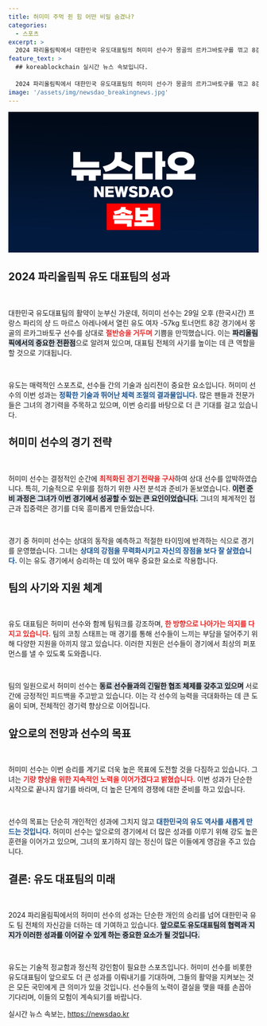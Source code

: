 ```yaml
---
title: 허미미 주먹 쥔 힘 어떤 비밀 숨겼나?
categories:
  - 스포츠
excerpt: >
  2024 파리올림픽에서 대한민국 유도대표팀의 허미미 선수가 몽골의 르카그바토구를 꺾고 8강에 진출! 그녀의 짜릿한 절반승의 순간을 놓치지 마세요!
feature_text: >
  ## koreablockchain 실시간 뉴스 속보입니다.

  2024 파리올림픽에서 대한민국 유도대표팀의 허미미 선수가 몽골의 르카그바토구를 꺾고 8강에 진출! 그녀의 짜릿한 절반승의 순간을 놓치지 마세요!
image: '/assets/img/newsdao_breakingnews.jpg'
---
```


<p><img src="/assets/img/newsdao_breakingnews.jpg" alt="koreablockchain 속보" /></p>

<h2 data-ke-size="size26">2024 파리올림픽 유도 대표팀의 성과</h2>

<p data-ke-size="size16">&nbsp;</p>

<p>대한민국 유도대표팀의 활약이 눈부신 가운데, 허미미 선수는 29일 오후 (한국시간) 프랑스 파리의 샹 드 마르스 아레나에서 열린 유도 여자 -57kg 토너먼트 8강 경기에서 몽골의 르카그바토구 선수를 상대로 <b><span style="color: #ee2323;">절반승을 거두며</span></b> 기쁨을 만끽했습니다. 이는 <b><span style="background-color: #21538527;">파리올림픽에서의 중요한 전환점</span></b>으로 알려져 있으며, 대표팀 전체의 사기를 높이는 데 큰 역할을 할 것으로 기대됩니다.</p></p>

<p data-ke-size="size16">&nbsp;</p>

<p>유도는 매력적인 스포츠로, 선수들 간의 기술과 심리전이 중요한 요소입니다. 허미미 선수의 이번 성과는 <b><span style="color: #1a5490;">정확한 기술과 뛰어난 체력 조절의 결과물입니다.</span></b> 많은 팬들과 전문가들은 그녀의 경기력을 주목하고 있으며, 이번 승리를 바탕으로 더 큰 기대를 걸고 있습니다.</p>

<h2 data-ke-size="size26">허미미 선수의 경기 전략</h2>

<p data-ke-size="size16">&nbsp;</p>

<p>허미미 선수는 결정적인 순간에 <b><span style="color: #ee2323;">최적화된 경기 전략을 구사</span></b>하여 상대 선수를 압박하였습니다. 특히, 기술적으로 우위를 점하기 위한 사전 분석과 준비가 돋보였습니다. <b><span style="background-color: #21538527;">이런 준비 과정은 그녀가 이번 경기에서 성공할 수 있는 큰 요인이었습니다.</span></b> 그녀의 체계적인 접근과 집중력은 경기를 더욱 흥미롭게 만들었습니다.</p>

<p data-ke-size="size16">&nbsp;</p>

<p>경기 중 허미미 선수는 상대의 동작을 예측하고 적절한 타이밍에 반격하는 식으로 경기를 운영했습니다. 그녀는 <b><span style="color: #1a5490;">상대의 강점을 무력화시키고 자신의 장점을 보다 잘 살렸습니다.</span></b> 이는 유도 경기에서 승리하는 데 있어 매우 중요한 요소로 작용합니다.</p>

<h2 data-ke-size="size26">팀의 사기와 지원 체계</h2>

<p data-ke-size="size16">&nbsp;</p>

<p>유도 대표팀은 허미미 선수와 함께 팀워크를 강조하며, <b><span style="color: #ee2323;">한 방향으로 나아가는 의지를 다지고 있습니다.</span></b> 팀의 코칭 스태프는 매 경기를 통해 선수들이 느끼는 부담을 덜어주기 위해 다양한 지원을 아끼지 않고 있습니다. 이러한 지원은 선수들이 경기에서 최상의 퍼포먼스를 낼 수 있도록 도와줍니다.</p>

<p data-ke-size="size16">&nbsp;</p>

<p>팀의 일원으로서 허미미 선수는 <b><span style="background-color: #21538527;">동료 선수들과의 긴밀한 협조 체제를 갖추고 있으며</span></b> 서로 간에 긍정적인 피드백을 주고받고 있습니다. 이는 각 선수의 능력을 극대화하는 데 큰 도움이 되며, 전체적인 경기력 향상으로 이어집니다.</p>

<h2 data-ke-size="size26">앞으로의 전망과 선수의 목표</h2>

<p data-ke-size="size16">&nbsp;</p>

<p>허미미 선수는 이번 승리를 계기로 더욱 높은 목표에 도전할 것을 다짐하고 있습니다. 그녀는 <b><span style="color: #ee2323;">기량 향상을 위한 지속적인 노력을 이어가겠다고 밝혔습니다.</span></b> 이번 성과가 단순한 시작으로 끝나지 않기를 바라며, 더 높은 단계의 경쟁에 대한 준비를 하고 있습니다.</p>

<p data-ke-size="size16">&nbsp;</p>

<p>선수의 목표는 단순히 개인적인 성과에 그치지 않고 <b><span style="color: #1a5490;">대한민국의 유도 역사를 새롭게 만드는 것입니다.</span></b> 허미미 선수는 앞으로의 경기에서 더 많은 성과를 이루기 위해 강도 높은 훈련을 이어가고 있으며, 그녀의 포기하지 않는 정신이 많은 이들에게 영감을 주고 있습니다.</p>

<h2 data-ke-size="size26">결론: 유도 대표팀의 미래</h2>

<p data-ke-size="size16">&nbsp;</p>

<p>2024 파리올림픽에서의 허미미 선수의 성과는 단순한 개인의 승리를 넘어 대한민국 유도 팀 전체의 자신감을 더하는 데 기여하고 있습니다. <b><span style="background-color: #21538527;">앞으로도 유도대표팀의 협력과 지지가 이러한 성과를 이어갈 수 있게 하는 중요한 요소가 될 것입니다.</span></b></p>

<p data-ke-size="size16">&nbsp;</p>

<p>유도는 기술적 정교함과 정신적 강인함이 필요한 스포츠입니다. 허미미 선수를 비롯한 유도대표팀이 앞으로도 더 큰 성과를 이뤄내기를 기대하며, 그들의 활약을 지켜보는 것은 모든 국민에게 큰 의미가 있을 것입니다. 선수들의 노력이 결실을 맺을 때를 손꼽아 기다리며, 이들의 모험이 계속되기를 바랍니다.</p>
실시간 뉴스 속보는, <a href="https://newsdao.kr" rel="dofollow">https://newsdao.kr</a>


